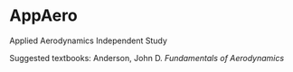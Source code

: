 # AppAero
Applied Aerodynamics Independent Study

Suggested textbooks:
Anderson, John D. *Fundamentals of Aerodynamics*

